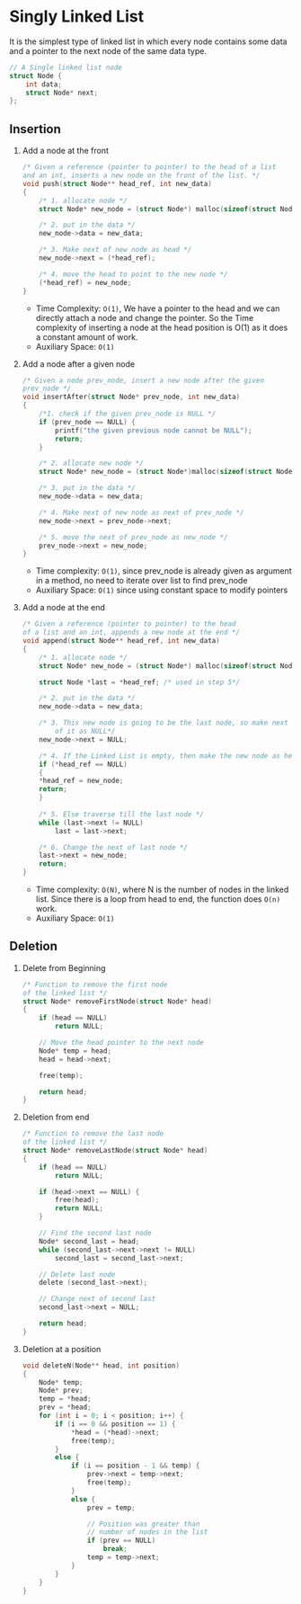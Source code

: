 # Singly Linked List

It is the simplest type of linked list in which every node contains some data and a pointer to the next node of the same data type. 

```c
// A Single linked list node
struct Node {
	int data;
	struct Node* next;
};
```

## Insertion

1. Add a node at the front
    ```c
    /* Given a reference (pointer to pointer) to the head of a list
    and an int, inserts a new node on the front of the list. */
    void push(struct Node** head_ref, int new_data)
    {
        /* 1. allocate node */
        struct Node* new_node = (struct Node*) malloc(sizeof(struct Node));

        /* 2. put in the data */
        new_node->data = new_data;

        /* 3. Make next of new node as head */
        new_node->next = (*head_ref);

        /* 4. move the head to point to the new node */
        (*head_ref) = new_node;
    }

    ```

    - Time Complexity: `O(1)`, We have a pointer to the head and we can directly attach a node and change the pointer. So the Time complexity of inserting a node at the head position is O(1) as it does a constant amount of work.
    - Auxiliary Space: `O(1)`

1. Add a node after a given node
    ```c
    /* Given a node prev_node, insert a new node after the given
    prev_node */
    void insertAfter(struct Node* prev_node, int new_data)
    {
        /*1. check if the given prev_node is NULL */
        if (prev_node == NULL) {
            printf("the given previous node cannot be NULL");
            return;
        }

        /* 2. allocate new node */
        struct Node* new_node = (struct Node*)malloc(sizeof(struct Node));

        /* 3. put in the data */
        new_node->data = new_data;

        /* 4. Make next of new node as next of prev_node */
        new_node->next = prev_node->next;

        /* 5. move the next of prev_node as new_node */
        prev_node->next = new_node;
    }

    ```

    - Time complexity: `O(1)`, since prev_node is already given as argument in a method, no need to iterate over list to find prev_node
    - Auxiliary Space: `O(1)` since using constant space to modify pointers


1. Add a node at the end
    ```c
    /* Given a reference (pointer to pointer) to the head
    of a list and an int, appends a new node at the end */
    void append(struct Node** head_ref, int new_data)
    {
        /* 1. allocate node */
        struct Node* new_node = (struct Node*) malloc(sizeof(struct Node));

        struct Node *last = *head_ref; /* used in step 5*/

        /* 2. put in the data */
        new_node->data = new_data;

        /* 3. This new node is going to be the last node, so make next
            of it as NULL*/
        new_node->next = NULL;

        /* 4. If the Linked List is empty, then make the new node as head */
        if (*head_ref == NULL)
        {
        *head_ref = new_node;
        return;
        }
        
        /* 5. Else traverse till the last node */
        while (last->next != NULL)
            last = last->next;

        /* 6. Change the next of last node */
        last->next = new_node;
        return;
    }

    ```

    - Time complexity: `O(N)`, where N is the number of nodes in the linked list. Since there is a loop from head to end, the function does `O(n)` work. 
    - Auxiliary Space: `O(1)`

## Deletion

1. Delete from Beginning
    ```c
    /* Function to remove the first node
    of the linked list */
    struct Node* removeFirstNode(struct Node* head)
    {
        if (head == NULL)
            return NULL;
    
        // Move the head pointer to the next node
        Node* temp = head;
        head = head->next;
    
        free(temp);
    
        return head;
    }
    ```

1. Deletion from end
    ```c
    /* Function to remove the last node 
    of the linked list */
    struct Node* removeLastNode(struct Node* head)
    {
        if (head == NULL)
            return NULL;
    
        if (head->next == NULL) {
            free(head);
            return NULL;
        }
    
        // Find the second last node
        Node* second_last = head;
        while (second_last->next->next != NULL)
            second_last = second_last->next;
    
        // Delete last node
        delete (second_last->next);
    
        // Change next of second last
        second_last->next = NULL;
    
        return head;
    }
    ```

1. Deletion at a position
    ```c
    void deleteN(Node** head, int position)
    {
        Node* temp;
        Node* prev;
        temp = *head;
        prev = *head;
        for (int i = 0; i < position; i++) {
            if (i == 0 && position == 1) {
                *head = (*head)->next;
                free(temp);
            }
            else {
                if (i == position - 1 && temp) {
                    prev->next = temp->next;
                    free(temp);
                }
                else {
                    prev = temp;
    
                    // Position was greater than
                    // number of nodes in the list
                    if (prev == NULL)
                        break;
                    temp = temp->next;
                }
            }
        }
    }
    ```


